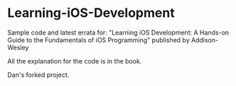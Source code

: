 Learning-iOS-Development
========================

Sample code and latest errata for:
"Learning iOS Development: A Hands-on Guide to the Fundamentals of iOS Programming" published by Addison-Wesley

All the explanation for the code is in the book.

Dan's forked project.